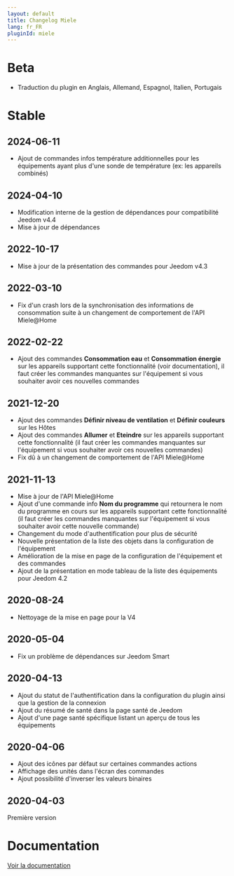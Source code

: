 ```yaml
---
layout: default
title: Changelog Miele
lang: fr_FR
pluginId: miele
---
```


# Beta

- Traduction du plugin en Anglais, Allemand, Espagnol, Italien, Portugais

# Stable

## 2024-06-11

- Ajout de commandes infos température additionnelles pour les équipements ayant plus d'une sonde de température (ex: les appareils combinés)

## 2024-04-10

- Modification interne de la gestion de dépendances pour compatibilité Jeedom v4.4
- Mise à jour de dépendances

## 2022-10-17

- Mise à jour de la présentation des commandes pour Jeedom v4.3

## 2022-03-10

- Fix d'un crash  lors de la synchronisation des informations de consommation suite à un changement de comportement de l'API Miele@Home

## 2022-02-22

- Ajout des commandes **Consommation eau** et **Consommation énergie** sur les appareils supportant cette fonctionnalité (voir documentation), il faut créer les commandes manquantes sur l'équipement si vous souhaiter avoir ces nouvelles commandes

## 2021-12-20

- Ajout des commandes **Définir niveau de ventilation** et **Définir couleurs** sur les Hôtes
- Ajout des commandes **Allumer** et **Eteindre** sur les appareils supportant cette fonctionnalité (il faut créer les commandes manquantes sur l'équipement si vous souhaiter avoir ces nouvelles commandes)
- Fix dû à un changement de comportement de l'API Miele@Home

## 2021-11-13

- Mise à jour de l'API Miele@Home
- Ajout d'une commande info **Nom du programme** qui retournera le nom du programme en cours sur les appareils supportant cette fonctionnalité (il faut créer les commandes manquantes sur l'équipement si vous souhaiter avoir cette nouvelle commande)
- Changement du mode d'authentification pour plus de sécurité
- Nouvelle présentation de la liste des objets dans la configuration de l'équipement
- Amélioration de la mise en page de la configuration de l'équipement et des commandes
- Ajout de la présentation en mode tableau de la liste des équipements pour Jeedom 4.2

## 2020-08-24

- Nettoyage de la mise en page pour la V4

## 2020-05-04

- Fix un problème de dépendances sur Jeedom Smart

## 2020-04-13

- Ajout du statut de l'authentification dans la configuration du plugin ainsi que la gestion de la connexion
- Ajout du résumé de santé dans la page santé de Jeedom
- Ajout d'une page santé spécifique listant un aperçu de tous les équipements

## 2020-04-06

- Ajout des icônes par défaut sur certaines commandes actions
- Affichage des unités dans l'écran des commandes
- Ajout possibilité d'inverser les valeurs binaires

## 2020-04-03

Première version

# Documentation

[Voir la documentation]({{site.baseurl}}/{{page.pluginId}}/{{page.lang}})
